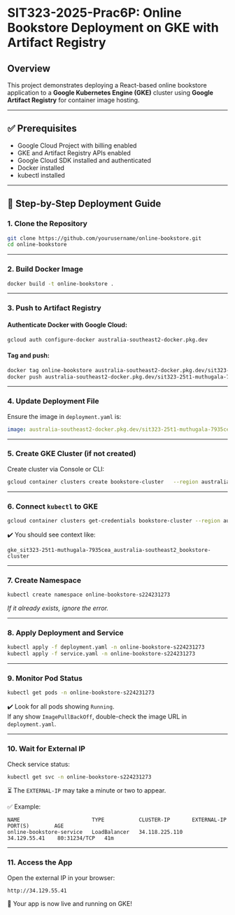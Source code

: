 
# SIT323-2025-Prac6P: Online Bookstore Deployment on GKE with Artifact Registry

## Overview
This project demonstrates deploying a React-based online bookstore application to a **Google Kubernetes Engine (GKE)** cluster using **Google Artifact Registry** for container image hosting.

---

## ✅ Prerequisites
- Google Cloud Project with billing enabled
- GKE and Artifact Registry APIs enabled
- Google Cloud SDK installed and authenticated
- Docker installed
- kubectl installed

---

## 🚀 Step-by-Step Deployment Guide

### 1. Clone the Repository
```bash
git clone https://github.com/yourusername/online-bookstore.git
cd online-bookstore
```

---

### 2. Build Docker Image
```bash
docker build -t online-bookstore .
```

---

### 3. Push to Artifact Registry

#### Authenticate Docker with Google Cloud:
```bash
gcloud auth configure-docker australia-southeast2-docker.pkg.dev
```

#### Tag and push:
```bash
docker tag online-bookstore australia-southeast2-docker.pkg.dev/sit323-25t1-muthugala-7935cea/online-bookstore-repo/online-bookstore:v1
docker push australia-southeast2-docker.pkg.dev/sit323-25t1-muthugala-7935cea/online-bookstore-repo/online-bookstore:v1
```

---

### 4. Update Deployment File

Ensure the image in `deployment.yaml` is:
```yaml
image: australia-southeast2-docker.pkg.dev/sit323-25t1-muthugala-7935cea/online-bookstore-repo/online-bookstore:v1
```

---

### 5. Create GKE Cluster (if not created)
Create cluster via Console or CLI:
```bash
gcloud container clusters create bookstore-cluster   --region australia-southeast2   --num-nodes=3
```

---

### 6. Connect `kubectl` to GKE
```bash
gcloud container clusters get-credentials bookstore-cluster --region australia-southeast2
```
✔️ You should see context like:
```
gke_sit323-25t1-muthugala-7935cea_australia-southeast2_bookstore-cluster
```

---

### 7. Create Namespace
```bash
kubectl create namespace online-bookstore-s224231273
```
*If it already exists, ignore the error.*

---

### 8. Apply Deployment and Service
```bash
kubectl apply -f deployment.yaml -n online-bookstore-s224231273
kubectl apply -f service.yaml -n online-bookstore-s224231273
```

---

### 9. Monitor Pod Status
```bash
kubectl get pods -n online-bookstore-s224231273
```

✔️ Look for all pods showing `Running`.  
If any show `ImagePullBackOff`, double-check the image URL in `deployment.yaml`.

---

### 10. Wait for External IP
Check service status:
```bash
kubectl get svc -n online-bookstore-s224231273
```

⏳ The `EXTERNAL-IP` may take a minute or two to appear.

✅ Example:
```
NAME                       TYPE           CLUSTER-IP       EXTERNAL-IP     PORT(S)        AGE
online-bookstore-service   LoadBalancer   34.118.225.110   34.129.55.41    80:31234/TCP   41m
```

---

### 11. Access the App
Open the external IP in your browser:
```
http://34.129.55.41
```

🎉 Your app is now live and running on GKE!



